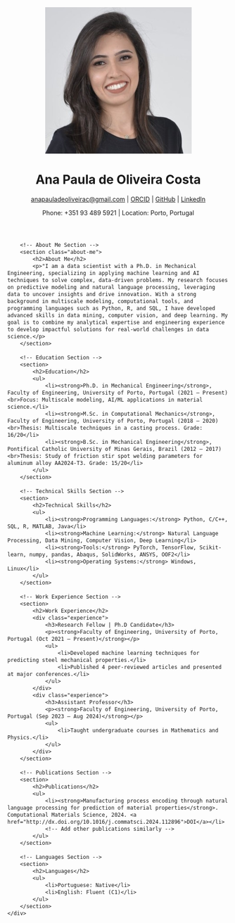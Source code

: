 <!DOCTYPE html>
<html lang="en">
<head>
    <meta charset="UTF-8">
    <meta name="viewport" content="width=device-width, initial-scale=1.0">
    <link rel="stylesheet" href="styles.css">
</head>
<body>
    <div class="container">
        <!-- Header Section -->
        <header>
            <div class="photo">
                <!-- Replace with your photo -->
                <img src="1571083074499.jpg" " alt="Your Photo">
            </div>
            <div class="header-info">
                <h1>Ana Paula de Oliveira Costa</h1>
                <p><a href="mailto:anapauladeoliveirac@gmail.com">anapauladeoliveirac@gmail.com</a> | 
                <a href="https://orcid.org/0000-0002-3511-9971" target="_blank">ORCID</a> | 
                <a href="https://github.com/anaoliveirac" target="_blank">GitHub</a> | 
                <a href="https://www.linkedin.com/in/ana-paula-de-oliveira-costa/" target="_blank">LinkedIn</a></p>
                <p>Phone: +351 93 489 5921 | Location: Porto, Portugal</p>
            </div>
        </header>

        <!-- About Me Section -->
        <section class="about-me">
            <h2>About Me</h2>
            <p>"I am a data scientist with a Ph.D. in Mechanical Engineering, specializing in applying machine learning and AI techniques to solve complex, data-driven problems. My research focuses on predictive modeling and natural language processing, leveraging data to uncover insights and drive innovation. With a strong background in multiscale modeling, computational tools, and programming languages such as Python, R, and SQL, I have developed advanced skills in data mining, computer vision, and deep learning. My goal is to combine my analytical expertise and engineering experience to develop impactful solutions for real-world challenges in data science.</p>
        </section>

        <!-- Education Section -->
        <section>
            <h2>Education</h2>
            <ul>
                <li><strong>Ph.D. in Mechanical Engineering</strong>, Faculty of Engineering, University of Porto, Portugal (2021 – Present)<br>Focus: Multiscale modeling, AI/ML applications in material science.</li>
                <li><strong>M.Sc. in Computational Mechanics</strong>, Faculty of Engineering, University of Porto, Portugal (2018 – 2020)<br>Thesis: Multiscale techniques in a casting process. Grade: 16/20</li>
                <li><strong>B.Sc. in Mechanical Engineering</strong>, Pontifical Catholic University of Minas Gerais, Brazil (2012 – 2017)<br>Thesis: Study of friction stir spot welding parameters for aluminum alloy AA2024-T3. Grade: 15/20</li>
            </ul>
        </section>

        <!-- Technical Skills Section -->
        <section>
            <h2>Technical Skills</h2>
            <ul>
                <li><strong>Programming Languages:</strong> Python, C/C++, SQL, R, MATLAB, Java</li>
                <li><strong>Machine Learning:</strong> Natural Language Processing, Data Mining, Computer Vision, Deep Learning</li>
                <li><strong>Tools:</strong> PyTorch, TensorFlow, Scikit-learn, numpy, pandas, Abaqus, SolidWorks, ANSYS, OOF2</li>
                <li><strong>Operating Systems:</strong> Windows, Linux</li>
            </ul>
        </section>

        <!-- Work Experience Section -->
        <section>
            <h2>Work Experience</h2>
            <div class="experience">
                <h3>Research Fellow | Ph.D Candidate</h3>
                <p><strong>Faculty of Engineering, University of Porto, Portugal (Oct 2021 – Present)</strong></p>
                <ul>
                    <li>Developed machine learning techniques for predicting steel mechanical properties.</li>
                    <li>Published 4 peer-reviewed articles and presented at major conferences.</li>
                </ul>
            </div>
            <div class="experience">
                <h3>Assistant Professor</h3>
                <p><strong>Faculty of Engineering, University of Porto, Portugal (Sep 2023 – Aug 2024)</strong></p>
                <ul>
                    <li>Taught undergraduate courses in Mathematics and Physics.</li>
                </ul>
            </div>
        </section>

        <!-- Publications Section -->
        <section>
            <h2>Publications</h2>
            <ul>
                <li><strong>Manufacturing process encoding through natural language processing for prediction of material properties</strong>. Computational Materials Science, 2024. <a href="http://dx.doi.org/10.1016/j.commatsci.2024.112896">DOI</a></li>
                <!-- Add other publications similarly -->
            </ul>
        </section>

        <!-- Languages Section -->
        <section>
            <h2>Languages</h2>
            <ul>
                <li>Portuguese: Native</li>
                <li>English: Fluent (C1)</li>
            </ul>
        </section>
    </div>
</body>
</html>

